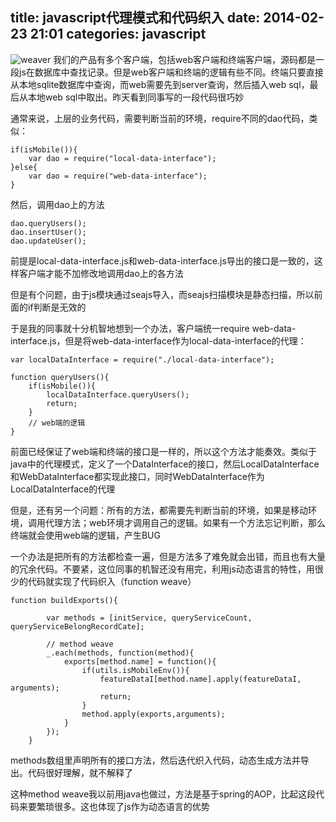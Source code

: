 title: javascript代理模式和代码织入
date: 2014-02-23 21:01
categories: javascript 
---
![weaver](http://pic.kyfxbl.com/weaver.jpeg)
我们的产品有多个客户端，包括web客户端和终端客户端，源码都是一段js在数据库中查找记录。但是web客户端和终端的逻辑有些不同。终端只要直接从本地sqlite数据库中查询，而web需要先到server查询，然后插入web sql，最后从本地web sql中取出。昨天看到同事写的一段代码很巧妙
<!--more-->

通常来说，上层的业务代码，需要判断当前的环境，require不同的dao代码，类似：

```
if(isMobile()){
    var dao = require("local-data-interface");
}else{
    var dao = require("web-data-interface");
}
```
然后，调用dao上的方法

```
dao.queryUsers();
dao.insertUser();
dao.updateUser();
```

前提是local-data-interface.js和web-data-interface.js导出的接口是一致的，这样客户端才能不加修改地调用dao上的各方法

但是有个问题，由于js模块通过seajs导入，而seajs扫描模块是静态扫描，所以前面的if判断是无效的

于是我的同事就十分机智地想到一个办法，客户端统一require web-data-interface.js，但是将web-data-interface作为local-data-interface的代理：

```
var localDataInterface = require("./local-data-interface");

function queryUsers(){
    if(isMobile()){
        localDataInterface.queryUsers();
        return;
    }
    // web端的逻辑
}
```
前面已经保证了web端和终端的接口是一样的，所以这个方法才能奏效。类似于java中的代理模式，定义了一个DataInterface的接口，然后LocalDataInterface和WebDataInterface都实现此接口，同时WebDataInterface作为LocalDataInterface的代理

但是，还有另一个问题：所有的方法，都需要先判断当前的环境，如果是移动环境，调用代理方法；web环境才调用自己的逻辑。如果有一个方法忘记判断，那么终端就会使用web端的逻辑，产生BUG

一个办法是把所有的方法都检查一遍，但是方法多了难免就会出错，而且也有大量的冗余代码。不要紧，这位同事的机智还没有用完，利用js动态语言的特性，用很少的代码就实现了代码织入（function weave）

```
function buildExports(){

        var methods = [initService, queryServiceCount, queryServiceBelongRecordCate];

        // method weave
        _.each(methods, function(method){
            exports[method.name] = function(){
                if(utils.isMobileEnv()){
                    featureDataI[method.name].apply(featureDataI, arguments);
                    return;
                }
                method.apply(exports,arguments);   
            }
        });
    }
```
methods数组里声明所有的接口方法，然后迭代织入代码，动态生成方法并导出。代码很好理解，就不解释了

这种method weave我以前用java也做过，方法是基于spring的AOP，比起这段代码来要繁琐很多。这也体现了js作为动态语言的优势